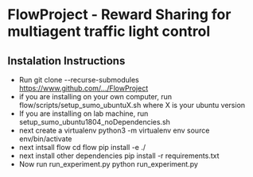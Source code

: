 # FlowProject - Reward Sharing for multiagent traffic light control
## Instalation Instructions
* Run git clone --recurse-submodules https://www.github.com/.../FlowProject
* if you are installing on your own computer, run flow/scripts/setup_sumo_ubuntuX.sh where X is your ubuntu version
* If you are installing on lab machine, run setup_sumo_ubuntu1804_noDependencies.sh
* next create a virtualenv
python3 -m virtualenv env
source env/bin/activate
* next intsall flow
cd flow
pip install -e ./
* next install other dependencies
pip install -r requirements.txt
* Now run run_experiment.py
python run_experiment.py
